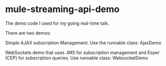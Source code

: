 mule-streaming-api-demo
=======================

The demo code I used for my going real-time talk.

There are two demos:

Simple AJAX subscription Management. Use the runnable class: AjaxDemo

WebSockets demo that uses JMS for subscription management and Esper (CEP) for subscription queries. Use runnable class: WebsocketDemo